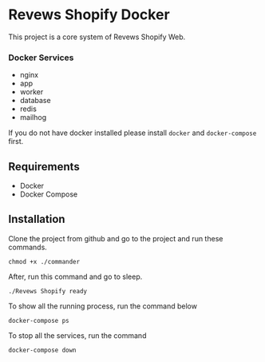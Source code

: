 # Revews Shopify Docker
This project is a core system of Revews Shopify Web.

### Docker Services
- nginx
- app
- worker
- database
- redis
- mailhog

If you do not have docker installed please install `docker` and `docker-compose` first.

## Requirements
- Docker
- Docker Compose


## Installation
Clone the project from github and go to the project and run these commands.

```shell
chmod +x ./commander
```

After, run this command and go to sleep.

```shell
./Revews Shopify ready
```
To show all the running process, run the command below

```shell
docker-compose ps
```
To stop all the services, run the command

```shell
docker-compose down
```